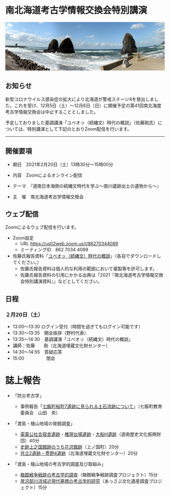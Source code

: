 # 南北海道考古学情報交換会特別講演

![sanbonsugi](fig/setana.png)

## お知らせ

新型コロナウイルス感染症の拡大により北海道が警戒ステージ4を発出しました。これを受け、12月5日（土）〜12月6日（日）に開催予定の第41回南北海度考古学情報交換会は中止することとしました。

予定しておりました基調講演「ユベオッ（続縄文）時代の概説」（佐藤剛氏）については、特別講演として下記のとおりZoom配信を行います。

------

## 開催要項

- 期日　2021年2月20日（土）13時30分～15時00分
- 内容　Zoomによるオンライン配信

- テーマ　『道南日本海側の続縄文時代を学ぶ～南川遺跡出土の遺物から～』
- 主　催　南北海道考古学情報交換会



## ウェブ配信

Zoomによるウェブ配信を行います。

- Zoom設定　
	- URL  https://us02web.zoom.us/j/86270344089
	- ミーティングID　862 7034 4089
- 佐藤氏報告資料「[ユベオッ（続縄文）時代の概説](report/satou/merge.pdf)」（各自でダウンロードしてください。）
	- 佐藤氏報告資料は個人的な利用の範囲において複製等を許可します。
	- 佐藤氏報告資料の引用にかかる出典は「2021『南北海道考古学情報交換会特別講演資料』」などとしてください。
  



## 日程

### ２月20日（土）

- 13:00～13:30	ログイン受付（時間を過ぎてもログイン可能です）
- 13:30～13:35　開会挨拶（野村代表）
- 13:35～14:30　基調講演「ユベオッ（続縄文）時代の概説」
- 講師：佐藤　　剛（北海道埋蔵文化財センター）
- 14:30～14:55　質疑応答
- 15:00　　　　　閉会



# 誌上報告
- 「防災考古学」
	- 事例報告「[七飯町桜町7遺跡に見られる土石流跡について](report/sakuramachi.pdf)」（七飯町教育委員会　山田　央）

- 「渡島・檜山地域の発掘調査」　
  - [電電公社合宿舎遺跡](report/denden/merge_denden.pdf)・[権現台場遺跡](report/gongen/merge.pdf)・[大船H遺跡](report/oohune/merge_oohune.pdf)（道南歴史文化振興財団）40分
  - [史跡上之国館跡のうち花沢館跡](report/hanazawa/hanazawa/pdf)（上ノ国町）20分
  - [共立2遺跡・豊野4遺跡](report/suemitu.pdf)（北海道埋蔵文化財センター）20分
- 「渡島・檜山地域の考古学的調査及び取組み」　
  - [箱館戦争戦跡の考古学的調査](report/2020川汲台場調査報告_道南考古発表資料.pdf)（箱館戦争戦跡調査プロジェクト）15分
  - [厚沢部川流域近現代墓標の考古学的研究](report/200808厚沢部町内墓地の考古学的研究.pdf)（あっさぶ文化遺産調査プロジェクト）15分



